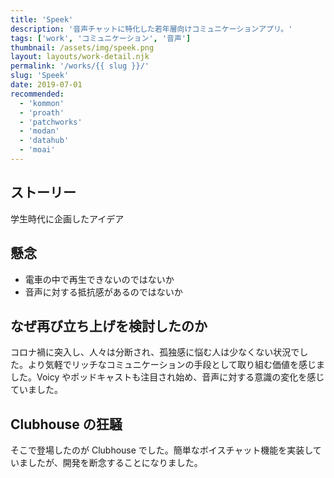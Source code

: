 ```yaml
---
title: 'Speek'
description: '音声チャットに特化した若年層向けコミュニケーションアプリ。'
tags: ['work', 'コミュニケーション', '音声']
thumbnail: /assets/img/speek.png
layout: layouts/work-detail.njk
permalink: '/works/{{ slug }}/'
slug: 'Speek'
date: 2019-07-01
recommended:
  - 'kommon'
  - 'proath'
  - 'patchworks'
  - 'modan'
  - 'datahub'
  - 'moai'
---
```


## ストーリー

学生時代に企画したアイデア

## 懸念

- 電車の中で再生できないのではないか
- 音声に対する抵抗感があるのではないか

## なぜ再び立ち上げを検討したのか

コロナ禍に突入し、人々は分断され、孤独感に悩む人は少なくない状況でした。より気軽でリッチなコミュニケーションの手段として取り組む価値を感じました。Voicy やポッドキャストも注目され始め、音声に対する意識の変化を感じていました。

## Clubhouse の狂騒

そこで登場したのが Clubhouse でした。簡単なボイスチャット機能を実装していましたが、開発を断念することになりました。
